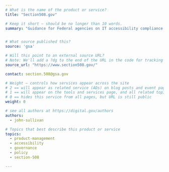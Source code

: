 ```yaml
---
# What is the name of the product or service?
title: "Section508.gov"

# Keep it short — should be no longer than 10 words.
summary: "Guidance for Federal agencies on IT accessibility compliance."


# What source published this?
source: 'gsa'

# Will this point to an external source URL?
# Note: We'll add a ?dg to the end of the URL in the code for tracking purposes
source_url: "https://www.section508.gov/"

contact: section.508@gsa.gov

# Weight — controls how services appear across the site
# 2 == will appear as related service (ADs) on blog posts and event pages
# 1 == will appear on the tools and services page, and all related topic pages
# 0 == hides this service from all pages, but URL is still public
weight: 0

# see all authors at https://digital.gov/authors
authors:
  - john-sullivan

# Topics that best describe this product or service
topics:
  - product-management
  - accessibility
  - governance
  - policy
  - section-508

---
```

